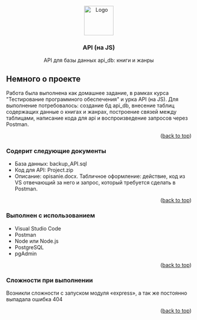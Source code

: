 <!-- PROJECT-->
<br />
<div align="center">
  <a href="https://github.com/github_username/repo_name">
    <img src="https://s3.mooc.ru/prod/source/origin/photos/categories/2467/large.png" alt="Logo" width="80" height="80">
  </a>

<h3 align="center">API (на JS)</h3>

  <p align="center">
    API для базы данных api_db: книги и жанры
  </p>
</div>


<!-- ABOUT THE PROJECT -->
## Немного о проекте 
Работа была выполнена как домашнее задание, в рамках курса "Тестирование программного обеспечения" и урка API (на JS).
Для выполнение потребовалось: создание бд api_db, внесение таблиц содержащих данные о книгах и жанрах, построение связей между таблицами, написание кода для api и воспроизведение запросов через Postman.


<p align="right">(<a href="#readme-top">back to top</a>)</p>


### Содерит следующие документы 
* База данных: backup_API.sql
* Код для API: Project.zip
* Описание: opisanie.docx. Табличное оформление: действие, код из VS отвечающий за него и запрос, который требуется сделать в Postman. 
<p align="right">(<a href="#readme-top">back to top</a>)</p>


### Выполнен с использованием

* Visual Studio Code
* Postman
* Node или Node.js
* PostgreSQL
* pgAdmin 

<p align="right">(<a href="#readme-top">back to top</a>)</p>


### Сложности при выполнении
Возникли сложности с запуском модуля «express», а так же постоянно выпадала ошибка 404


<p align="right">(<a href="#readme-top">back to top</a>)</p>
